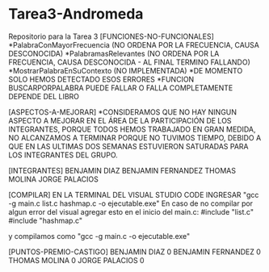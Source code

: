 # Tarea3-Andromeda
Repositorio para la Tarea 3
[FUNCIONES-NO-FUNCIONALES]
*PalabraConMayorFrecuencia (NO ORDENA POR LA FRECUENCIA, CAUSA DESCONOCIDA)
*PalabramasRelevantes (NO ORDENA POR LA FRECUENCIA, CAUSA DESCONOCIDA - AL FINAL TERMINO FALLANDO)
*MostrarPalabraEnSuContexto (NO IMPLEMENTADA)
*DE MOMENTO SOLO HEMOS DETECTADO ESOS ERRORES
*FUNCION BUSCARPORPALABRA PUEDE FALLAR O FALLA COMPLETAMENTE DEPENDE DEL LIBRO

[ASPECTOS-A-MEJORAR]
*CONSIDERAMOS QUE NO HAY NINGUN ASPECTO A MEJORAR EN EL ÁREA DE LA PARTICIPACIÓN 
DE LOS INTEGRANTES, PORQUE TODOS HEMOS TRABAJADO EN GRAN MEDIDA, NO ALCANZAMOS 
A TERMINAR PORQUE NO TUVIMOS TIEMPO, DEBIDO A QUE EN LAS ULTIMAS DOS SEMANAS ESTUVIERON
SATURADAS PARA LOS INTEGRANTES DEL GRUPO.

[INTEGRANTES]
BENJAMIN DIAZ
BENJAMIN FERNANDEZ
THOMAS MOLINA
JORGE PALACIOS

[COMPILAR]
EN LA TERMINAL DEL VISUAL STUDIO CODE INGRESAR "gcc -g main.c list.c hashmap.c -o ejecutable.exe"
En caso de no compilar por algun error del visual agregar esto en el inicio del main.c:
#include "list.c"
#include "hashmap.c"

y compilamos como "gcc -g main.c -o ejecutable.exe"

[PUNTOS-PREMIO-CASTIGO]
BENJAMIN DIAZ 0
BENJAMIN FERNANDEZ 0
THOMAS MOLINA 0
JORGE PALACIOS 0
